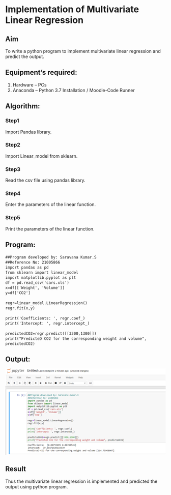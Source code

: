 # Implementation of Multivariate Linear Regression
## Aim
To write a python program to implement multivariate linear regression and predict the output.
## Equipment’s required:
1.	Hardware – PCs
2.	Anaconda – Python 3.7 Installation / Moodle-Code Runner
## Algorithm:
### Step1
Import Pandas library.
### Step2
Import Linear_model from sklearn.

### Step3
Read the csv file using pandas library.

### Step4
Enter the parameters of the linear function.

### Step5
Print the parameters of the linear function.

## Program:
```
##Program developed by: Saravana Kumar.S
##Reference No: 21005866
import pandas as pd
from sklearn import linear_model
import matplotlib.pyplot as plt
df = pd.read_csv('cars.xls')
x=df[['Weight', 'Volume']]
y=df['CO2']

regr=linear_model.LinearRegression()
regr.fit(x,y)

print('Coefficients: ', regr.coef_)
print('Intercept: ', regr.intercept_)

predictedCO2=regr.predict([[3300,1300]])
print("PredicteD CO2 for the corresponding weight and volume", predictedCO2)
```
## Output:
![output](./out.png)

## Result
Thus the multivariate linear regression is implemented and predicted the output using python program.